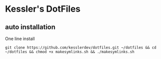 # Kessler's DotFiles

## auto installation

One line install

`git clone https://github.com/kesslerdev/dotfiles.git ~/dotfiles && cd ~/dotfiles && chmod +x makesymlinks.sh && ./makesymlinks.sh`